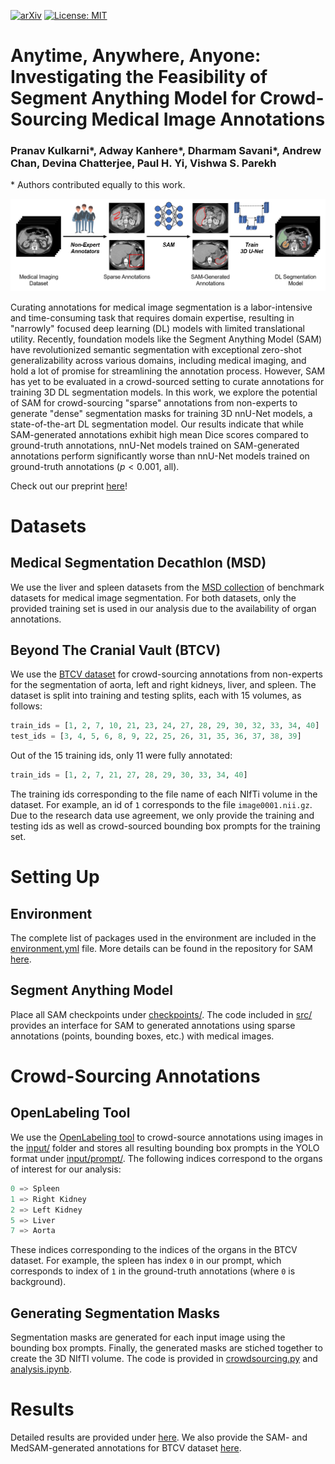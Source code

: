 [![arXiv](https://img.shields.io/badge/arXiv-2402.05713-b31b1b.svg)](https://arxiv.org/abs/2402.05713) [![License: MIT](https://img.shields.io/badge/License-MIT-yellow.svg)](https://opensource.org/licenses/MIT)

# Anytime, Anywhere, Anyone: Investigating the Feasibility of Segment Anything Model for Crowd-Sourcing Medical Image Annotations
### Pranav Kulkarni*, Adway Kanhere*, Dharmam Savani*, Andrew Chan, Devina Chatterjee, Paul H. Yi, Vishwa S. Parekh

\* Authors contributed equally to this work.

![pipeline figure](./assets/fig.png)

Curating annotations for medical image segmentation is a labor-intensive and time-consuming task that requires domain expertise, resulting in "narrowly" focused deep learning (DL) models with limited translational utility. Recently, foundation models like the Segment Anything Model (SAM) have revolutionized semantic segmentation with exceptional zero-shot generalizability across various domains, including medical imaging, and hold a lot of promise for streamlining the annotation process. However, SAM has yet to be evaluated in a crowd-sourced setting to curate annotations for training 3D DL segmentation models. In this work, we explore the potential of SAM for crowd-sourcing "sparse" annotations from non-experts to generate "dense" segmentation masks for training 3D nnU-Net models, a state-of-the-art DL segmentation model. Our results indicate that while SAM-generated annotations exhibit high mean Dice scores compared to ground-truth annotations, nnU-Net models trained on SAM-generated annotations perform significantly worse than nnU-Net models trained on ground-truth annotations ($p<0.001$, all).

Check out our preprint [here](https://arxiv.org/abs/2402.05713)!

# Datasets

## Medical Segmentation Decathlon (MSD)

We use the liver and spleen datasets from the [MSD collection](http://medicaldecathlon.com/) of benchmark datasets for medical image segmentation. For both datasets, only the provided training set is used in our analysis due to the availability of organ annotations.

## Beyond The Cranial Vault (BTCV)

We use the [BTCV dataset](https://www.synapse.org/#!Synapse:syn3193805) for crowd-sourcing annotations from non-experts for the segmentation of aorta, left and right kidneys, liver, and spleen. The dataset is split into training and testing splits, each with 15 volumes, as follows:

```python
train_ids = [1, 2, 7, 10, 21, 23, 24, 27, 28, 29, 30, 32, 33, 34, 40]
test_ids = [3, 4, 5, 6, 8, 9, 22, 25, 26, 31, 35, 36, 37, 38, 39]
```

Out of the 15 training ids, only 11 were fully annotated:

```python
train_ids = [1, 2, 7, 21, 27, 28, 29, 30, 33, 34, 40]
```

The training ids corresponding to the file name of each NIfTi volume in the dataset. For example, an id of `1` corresponds to the file `image0001.nii.gz`. Due to the research data use agreement, we only provide the training and testing ids as well as crowd-sourced bounding box prompts for the training set.

# Setting Up

## Environment

The complete list of packages used in the environment are included in the [environment.yml](./environment.yml) file. More details can be found in the repository for SAM [here](https://github.com/facebookresearch/segment-anything).

## Segment Anything Model

Place all SAM checkpoints under [checkpoints/](./checkpoints/). The code included in [src/](./src/) provides an interface for SAM to generated annotations using sparse annotations (points, bounding boxes, etc.) with medical images.

# Crowd-Sourcing Annotations

## OpenLabeling Tool

We use the [OpenLabeling tool](https://github.com/Cartucho/OpenLabeling) to crowd-source annotations using images in the [input/](./input/) folder and stores all resulting bounding box prompts in the YOLO format under [input/prompt/](./input/prompt/). The following indices correspond to the organs of interest for our analysis:

```python
0 => Spleen
1 => Right Kidney
2 => Left Kidney
5 => Liver
7 => Aorta
```

These indices corresponding to the indices of the organs in the BTCV dataset. For example, the spleen has index `0` in our prompt, which corresponds to index of `1` in the ground-truth annotations (where `0` is background).

## Generating Segmentation Masks

Segmentation masks are generated for each input image using the bounding box prompts. Finally, the generated masks are stiched together to create the 3D NIfTI volume. The code is provided in [crowdsourcing.py](./src/crowdsourcing.py) and [analysis.ipynb](./analysis.ipynb).

# Results

Detailed results are provided under [here](./results/). We also provide the SAM- and MedSAM-generated annotations for BTCV dataset [here](./results/BTCV/).